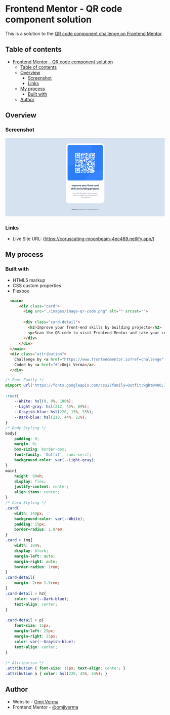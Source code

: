 # Frontend Mentor - QR code component solution

This is a solution to the [QR code component challenge on Frontend Mentor](https://www.frontendmentor.io/challenges/qr-code-component-iux_sIO_H).

## Table of contents

- [Frontend Mentor - QR code component solution](#frontend-mentor---qr-code-component-solution)
  - [Table of contents](#table-of-contents)
  - [Overview](#overview)
    - [Screenshot](#screenshot)
    - [Links](#links)
  - [My process](#my-process)
    - [Built with](#built-with)
  - [Author](#author)


## Overview

### Screenshot

![](./Screenshot%202022-11-23%20223443.png)

### Links

- Live Site URL: (https://coruscating-moonbeam-4ec489.netlify.app/)

## My process

### Built with

- HTML5 markup
- CSS custom properties
- Flexbox



```html
  <main>
      <div class="card">
        <img src="./images/image-qr-code.png" alt="" srcset="">
      
        <div class="card-detail">
          <h2>Improve your front-end skills by building projects</h2>
          <p>Scan the QR code to visit Frontend Mentor and take your coding skills to the next level</p>
        </div>
      </div>
  </main>  
  <div class="attribution">
    Challenge by <a href="https://www.frontendmentor.io?ref=challenge" target="_blank">Frontend Mentor</a>. 
    Coded by <a href="#">Omji Verma</a>.
  </div>
```
```css
/* Font Family */
@import url('https://fonts.googleapis.com/css2?family=Outfit:wght@400;700&display=swap');

:root{
    --White: hsl(0, 0%, 100%);
    --Light-gray: hsl(212, 45%, 89%);
    --Grayish-blue: hsl(220, 15%, 55%);
    --Dark-blue: hsl(218, 44%, 22%);
}
/* Body Styling */
body{
    padding: 0;
    margin: 0;
    box-sizing: border-box;
    font-family: 'Outfit', sans-serif;
    background-color: var(--Light-gray);
}
main{
    height: 90vh;
    display: flex;
    justify-content: center;
    align-items: center;
}
/* Card Styling */
.card{
    width: 340px;
    background-color: var(--White);
    padding: 15px;
    border-radius: 1.8rem;
}
.card > img{
    width: 100%;
    display: block;
    margin-left: auto;
    margin-right: auto;
    border-radius: 1rem;
}
.card-detail{
    margin: 2rem 1.5rem;
}
.card-detail > h2{
    color: var(--Dark-blue);
    text-align: center;
}

.card-detail > p{
    font-size: 15px;
    margin-left: 25px;
    margin-right: 25px;
    color: var(--Grayish-blue);
    text-align: center;
}

/* Attribution */
.attribution { font-size: 11px; text-align: center; }
.attribution a { color: hsl(228, 45%, 44%); }
```


## Author

- Website - [Omji Verma](https://www.github.com/omjiverma)
- Frontend Mentor - [@omjiverma](https://www.frontendmentor.io/profile/omjiverma)

